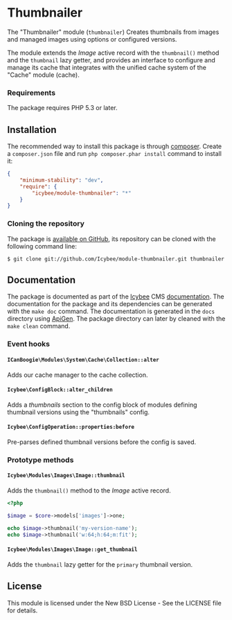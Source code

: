 # Thumbnailer

The "Thumbnailer" module (`thumbnailer`) Creates thumbnails from images and managed
images using options or configured versions.

The module extends the _Image_ active record with the `thumbnail()` method and the `thumbnail`
lazy getter, and provides an interface to configure and manage its cache that integrates with the
unified cache system of the "Cache" module (cache).





### Requirements

The package requires PHP 5.3 or later.





## Installation

The recommended way to install this package is through [composer](http://getcomposer.org/).
Create a `composer.json` file and run `php composer.phar install` command to install it:

```json
{
	"minimum-stability": "dev",
	"require": {
		"icybee/module-thumbnailer": "*"
	}
}
```





### Cloning the repository

The package is [available on GitHub](https://github.com/Icybee/module-thumbnailer), its repository can
be cloned with the following command line:

	$ git clone git://github.com/Icybee/module-thumbnailer.git thumbnailer
	




## Documentation

The package is documented as part of the [Icybee](http://icybee.org/) CMS
[documentation](http://icybee.org/docs/). The documentation for the package and its
dependencies can be generated with the `make doc` command. The documentation is generated in
the `docs` directory using [ApiGen](http://apigen.org/). The package directory can later by
cleaned with the `make clean` command.





### Event hooks

#### `ICanBoogie\Modules\System\Cache\Collection::alter`

Adds our cache manager to the cache collection.





#### `Icybee\ConfigBlock::alter_children`

Adds a _thumbnails_ section to the config block of modules defining thumbnail versions using the
"thumbnails" config.





#### `Icybee\ConfigOperation::properties:before`

Pre-parses defined thumbnail versions before the config is saved.





### Prototype methods

#### `Icybee\Modules\Images\Image::thumbnail`

Adds the `thumbnail()` method to the _Image_ active record.

```php
<?php

$image = $core->models['images']->one;

echo $image->thumbnail('my-version-name');
echo $image->thumbnail('w:64;h:64;m:fit');
```





#### `Icybee\Modules\Images\Image::get_thumbnail`

Adds the `thumbnail` lazy getter for the `primary` thumbnail version.





## License

This module is licensed under the New BSD License - See the LICENSE file for details.